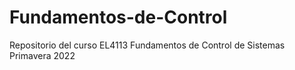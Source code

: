 # Fundamentos-de-Control
Repositorio del curso EL4113 Fundamentos de Control de Sistemas Primavera 2022
